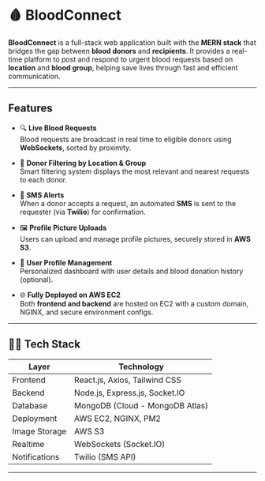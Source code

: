 # 🩸 BloodConnect

**BloodConnect** is a full-stack web application built with the **MERN stack** that bridges the gap between **blood donors** and **recipients**. It provides a real-time platform to post and respond to urgent blood requests based on **location** and **blood group**, helping save lives through fast and efficient communication.

---

##  Features

- 🔍 **Live Blood Requests**  
  Blood requests are broadcast in real time to eligible donors using **WebSockets**, sorted by proximity.

- 🧭 **Donor Filtering by Location & Group**  
  Smart filtering system displays the most relevant and nearest requests to each donor.

- 📲 **SMS Alerts**  
  When a donor accepts a request, an automated **SMS** is sent to the requester (via **Twilio**) for confirmation.

- 🖼️ **Profile Picture Uploads**  
  Users can upload and manage profile pictures, securely stored in **AWS S3**.

- 👤 **User Profile Management**  
  Personalized dashboard with user details and blood donation history (optional).

- 🌐 **Fully Deployed on AWS EC2**  
  Both **frontend and backend** are hosted on EC2 with a custom domain, NGINX, and secure environment configs.

---

## 🧑‍💻 Tech Stack

| Layer        | Technology                     |
|--------------|--------------------------------|
| Frontend     | React.js, Axios, Tailwind CSS  |
| Backend      | Node.js, Express.js, Socket.IO |
| Database     | MongoDB (Cloud - MongoDB Atlas)|
| Deployment   | AWS EC2, NGINX, PM2            |
| Image Storage| AWS S3                         |
| Realtime     | WebSockets (Socket.IO)         |
| Notifications| Twilio (SMS API)               |

---



